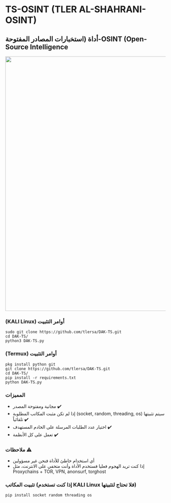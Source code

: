 
# TS-OSINT (TLER AL-SHAHRANI-OSINT)
## أداة (استخبارات المصادر المفتوحة-OSINT (Open-Source Intelligence 

<img src="https://github.com/tlersa/DAK-TS/assets/111729973/fe136b75-1fb9-4103-8832-0a03cc5ba609" width="800">

### (KALI Linux) أوامر التثبيت
```
sudo git clone https://github.com/tlersa/DAK-TS.git
cd DAK-TS/
python3 DAK-TS.py
```

### (Termux) أوامر التثبيت
```
pkg install python git
git clone https://github.com/tlersa/DAK-TS.git
cd DAK-TS/
pip install -r requirements.txt
python DAK-TS.py
```

### المميزات
- مجانية ومفتوحة المصدر ✔️
- إذا لم تكن مثبت المكاتب المطلوبة (socket, random, threading, os) سيتم تثبيتها تلقائياً ✔️
- اختيار عدد الطلبات المرسلة على الخادم المستهدف ✔️
- تعمل على كل الأنظمة ✔️
 
### ملاحظات ⚠️
- أي استخدام خاطئ للأداة فنحن غير مسؤولين
- إذا كنت تريد الهجوم فعليا فستخدم الأداة وأنت متخفي على الانترنت، مثل Proxychains + TOR, VPN, anonsurf, torghost

### تثبيت المكاتب (إذا كنت تستخدم KALI Linux فلا تحتاج لتثبيتها)

```
pip install socket random threading os
```

